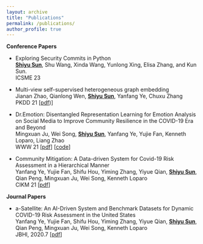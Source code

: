 ```yaml
---
layout: archive
title: "Publications"
permalink: /publications/
author_profile: true
---
```


<!-- **Pre-prints** -->
**Conference Papers**

* Exploring Security Commits in Python <br>
**<u>Shiyu Sun</u>**, Shu Wang, Xinda Wang, Yunlong Xing, Elisa Zhang, and Kun Sun.  <br>
ICSME 23

* Multi-view self-supervised heterogeneous graph embedding <br>
Jianan Zhao, Qianlong Wen, **<u>Shiyu Sun</u>**, Yanfang Ye, Chuxu Zhang <br>
PKDD 21 \[[pdf](https://link.springer.com/chapter/10.1007/978-3-030-86520-7_20))\]

* Dr.Emotion: Disentangled Representation Learning for Emotion Analysis on Social Media to Improve Community Resilience in the COVID-19 Era and Beyond <br>
  Mingxuan Ju, Wei Song, **<u>Shiyu Sun</u>**, Yanfang Ye, Yujie Fan, Kenneth Loparo, Liang Zhao <br>
  WWW 21 \[[pdf](https://dl.acm.org/doi/abs/10.1145/3442381.3449961)\] \[[code](https://github.com/www2021DrEmotion/www2021DrEmotion)\] 


* Community Mitigation: A Data-driven System for Covid-19 Risk Assessment in a Hierarchical Manner <br>
  Yanfang Ye, Yujie Fan, Shifu Hou, Yiming Zhang, Yiyue Qian, **<u>Shiyu Sun</u>**, Qian Peng, Mingxuan Ju, Wei Song, Kenneth Loparo <br>
  CIKM 21 \[[pdf](https://dl.acm.org/doi/abs/10.1145/3340531.3412753)\]  

**Journal Papers**

* a-Satellite: An AI-Driven System and Benchmark Datasets for Dynamic COVID-19 Risk Assessment in the United States <br>
  Yanfang Ye, Yujie Fan, Shifu Hou, Yiming Zhang, Yiyue Qian, **<u>Shiyu Sun</u>**, Qian Peng, Mingxuan Ju, Wei Song, Kenneth Loparo <br>
  JBHI, 2020.7 \[[pdf](https://ieeexplore.ieee.org/abstract/document/9141399)\]  

